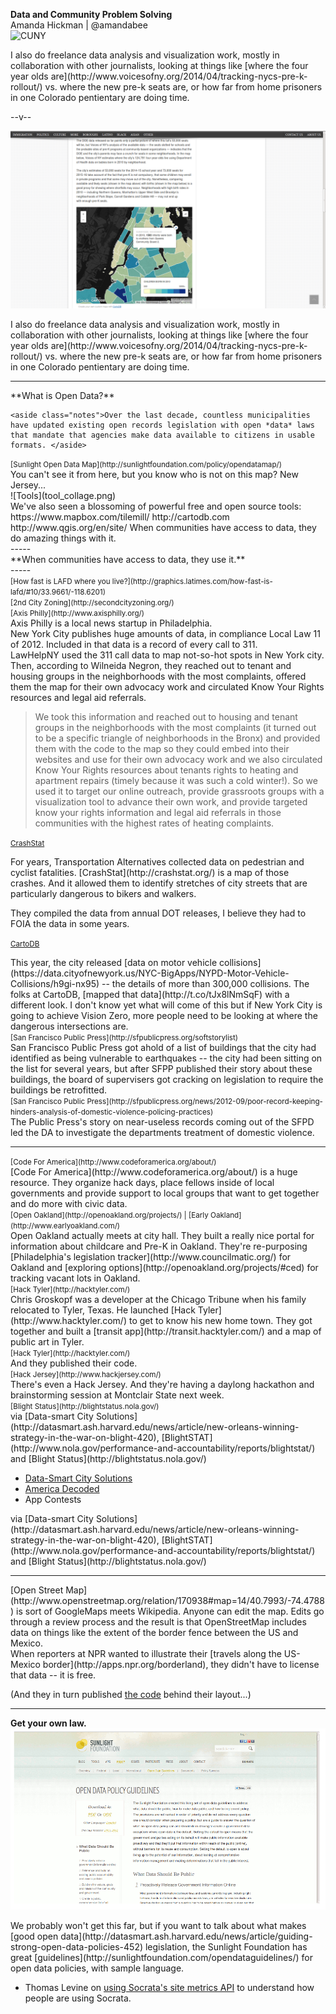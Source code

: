 
  **Data and Community Problem Solving**  
  Amanda Hickman | @amandabee  
  ![CUNY](/talks/utilities/cuny_square_RGB_orange.jpg "CUNY Graduate School of Journalism")
  
  <aside class="notes">I also do freelance data analysis and visualization work, mostly in collaboration with other journalists, looking at things like [where the four year olds are](http://www.voicesofny.org/2014/04/tracking-nycs-pre-k-rollout/) vs. where the new pre-k seats are, or how far from home prisoners in one Colorado pentientary are doing time. 
  </aside>
  

--v--

  ![Voices of NY](abh_prek.png "Where the toddlers are.")
  <aside class="notes">I also do freelance data analysis and visualization work, mostly in collaboration with other journalists, looking at things like [where the four year olds are](http://www.voicesofny.org/2014/04/tracking-nycs-pre-k-rollout/) vs. where the new pre-k seats are, or how far from home prisoners in one Colorado pentientary are doing time. 
  </aside>
  
-----
  <section>
  **What is Open Data?**

    <aside class="notes">Over the last decade, countless municipalities have updated existing open records legislation with open *data* laws that mandate that agencies make data available to citizens in usable formats. </aside>
  </section>
  
  <section data-background="opendatamap.png">
    <small class="caption">[Sunlight Open Data Map](http://sunlightfoundation.com/policy/opendatamap/)</small>
    <aside class="notes">You can't see it from here, but you know who is not on this map? New Jersey...</aside>
  </section>
  <section>
![Tools](tool_collage.png)
  <aside class="notes">
    We've also seen a blossoming of powerful free and open source tools:
    https://www.mapbox.com/tilemill/
    http://cartodb.com
    http://www.qgis.org/en/site/
  When communities have access to data, they do amazing things with it.</aside>
  </section>
-----
  <section data-background="">
    **When communities have access to data, they use it.**
  </section>
-----  

  <section data-background="latimes.png">
    <small class="caption">[How fast is LAFD where you live?](http://graphics.latimes.com/how-fast-is-lafd/#10/33.9661/-118.6201)</small>
    <aside class="notes"></aside>
  </section>
  <section data-background="secondcityzoning.png">
    <small class="caption">[2nd City Zoning](http://secondcityzoning.org/)</small>
    <aside class="notes"></aside>
  </section>
  <section data-background="axis_philly.png">
    <small class="caption">[Axis Philly](http://www.axisphilly.org/)</small>
  <aside class="notes">Axis Philly is a local news startup in Philadelphia. </aside>
  </section>
<!-- Heat Map -->
  <section data-background="lawhelp_socrata.png">
  <aside class="notes">New York City publishes huge amounts of data, in compliance Local Law 11 of 2012. Included in that data is a record of every call to 311.   </aside>
  </section>

  <section data-background="lawhelp_map.png">
  <aside class="notes">LawHelpNY used the 311 call data to map not-so-hot spots in New York city. Then, according to Wilneida Negron, they reached out to tenant and housing groups in the neighborhoods with the most complaints, offered them the map for their own advocacy work and circulated Know Your Rights resources and legal aid referrals.

> We took this information and reached out to housing and tenant groups in the
neighborhoods with the most complaints (it turned out to be a specific triangle of neighborhoods in the Bronx) and provided them with the code to the map so they could embed into their websites and use for their own advocacy work and we also circulated Know Your Rights resources about tenants rights to heating and apartment repairs (timely because it was such a cold winter!).  So we used it to target our online outreach, provide grassroots groups with a visualization tool to advance their own work, and provide targeted know your rights information and legal aid referrals in those communities with the highest rates of heating complaints.
  </aside>
  </section>

<!--crashstat-->

  <section data-background="crashstat.png">
  
  <small class="caption">[CrashStat](http://crashstat.org/)</small>
  <aside class="notes">For years, Transportation Alternatives collected data on pedestrian and cyclist fatalities. [CrashStat](http://crashstat.org/) is a map of those crashes. And it allowed them to identify stretches of city streets that are particularly dangerous to bikers and walkers. 

  They compiled the data from annual DOT releases, I believe they had to FOIA the data in some years. </aside>
  </section>

  <section data-background="crashstat_cartodb.png">
  
  <small class="caption">[CartoDB](http://t.co/tJx8lNmSqF)</small>
  <aside class="notes">This year, the city released [data on motor vehicle collisions](https://data.cityofnewyork.us/NYC-BigApps/NYPD-Motor-Vehicle-Collisions/h9gi-nx95) -- the details of more than 300,000 collisions. The folks at CartoDB, [mapped that data](http://t.co/tJx8lNmSqF) with a different look. I don't know yet what will come of this but if New York City is going to achieve Vision Zero, more people need to be looking at where the dangerous intersections are.</aside>
  </section>
  
<!-- stop and frisk -->

<!-- SF Public Press-->
 <section data-background="sfpp_quake.png">
  <small class="caption">[San Francisco Public Press](http://sfpublicpress.org/softstorylist)</small>
  <aside class="notes">San Francisco Public Press got ahold of a list of buildings that the city had identified as being vulnerable to earthquakes -- the city had been sitting on the list for several years, but after SFPP published their story about these buildings, the board of supervisers got cracking on legislation to require the buildings be retrofitted.
  </aside>
  </section>
  
   <section data-background="sfpp_domestic.png">
  <small class="caption">[San Francisco Public Press](http://sfpublicpress.org/news/2012-09/poor-record-keeping-hinders-analysis-of-domestic-violence-policing-practices)</small>
  <aside class="notes">The Public Press's story on near-useless records coming out of the SFPD led the DA to investigate the departments treatment of domestic violence. </aside>
  </section>


-----
<!-- Hacker Communities -->

  <section data-background="codeforamerica.png">
  <small class="caption">[Code For America](http://www.codeforamerica.org/about/)</small>
  <aside class="notes">[Code For America](http://www.codeforamerica.org/about/) is a huge resource. They organize hack days, place fellows inside of local governments and provide support to local groups that want to get together and do more with civic data.
  </aside>
  </section>
    
  <section data-background="early_oakland.png">
    <small class="caption">[Open Oakland](http://openoakland.org/projects/) | [Early Oakland](http://www.earlyoakland.com/)</small>
    <aside class="notes">Open Oakland actually meets at city hall. They built a really nice portal for information about childcare and Pre-K in Oakland. They're re-purposing [Philadelphia's legislation tracker](http://www.councilmatic.org/) for Oakland and [exploring options](http://openoakland.org/projects/#ced) for tracking vacant lots in Oakland.</aside>
  </section>
  
  <section data-background="hacktyler.png">
    <small class="caption">[Hack Tyler](http://hacktyler.com/)</small>
    <aside class="notes">Chris Groskopf was a developer at the Chicago Tribune when his family relocated to Tyler, Texas. He launched [Hack Tyler](http://www.hacktyler.com/) to get to know his new home town. They got together and built a [transit  app](http://transit.hacktyler.com/) and a map of public art in Tyler.</aside>
  </section>
  
  <section data-background="hacktyler_artmap.png">
  <small class="caption">[Hack Tyler](http://hacktyler.com/)</small>
  
  <aside class="notes">And they published their code. </aside>
  </section>
    
  <section data-background="hackjersey.png">
  <small class="caption">[Hack Jersey](http://www.hackjersey.com/)</small>
  <aside class="notes">There's even a Hack Jersey. And they're having a daylong hackathon and brainstorming session at Montclair State next week. </aside>
  </section>
  
  <section data-background="blightstatus.png">
  <small class="caption">[Blight Status](http://blightstatus.nola.gov/)</small>
  
  <aside class="notes">via [Data-smart City Solutions](http://datasmart.ash.harvard.edu/news/article/new-orleans-winning-strategy-in-the-war-on-blight-420), [BlightSTAT](http://www.nola.gov/performance-and-accountability/reports/blightstat/) and [Blight Status](http://blightstatus.nola.gov/)</aside>
  </section>
  <section>
  
  + [Data-Smart City Solutions](http://datasmart.ash.harvard.edu/)  
  + [America Decoded](http://americadecoded.org/) <!--is an impressivley readable republishing of city codes from a handful of US Cities and an invitation to re-publish your own city code. Open Gov Foundation is Darrell Issa -->  
  + App Contests <!-- the contests tend to produce a lot of parking finder apps, which is neat, but not acutally the engagement I'm looking for -->  
  <aside class="notes">via [Data-smart City Solutions](http://datasmart.ash.harvard.edu/news/article/new-orleans-winning-strategy-in-the-war-on-blight-420), [BlightSTAT](http://www.nola.gov/performance-and-accountability/reports/blightstat/) and [Blight Status](http://blightstatus.nola.gov/)</aside>
  
  </section>
  

-----
<!-- Collaboration -->

  <section data-background="osm_morristown.png">
  <aside class="notes">[Open Street Map](http://www.openstreetmap.org/relation/170938#map=14/40.7993/-74.4788) is sort of GoogleMaps meets Wikipedia. Anyone can edit the map. Edits go through a review process and the result is that OpenStreetMap includes data on things like the extent of the border fence between the US and Mexico. </aside>
  </section>

  <section data-background="osm_borderlands.png">
  <aside class="notes">When reporters at NPR wanted to illustrate their [travels along the US-Mexico border](http://apps.npr.org/borderland), they didn't have to license that data -- it is free.

  (And they in turn published [the code](https://github.com/nprapps/borders-map) behind their layout...)</aside>
  </section>

-----
**Get your own law.**  
![Open Data Policy Guidelines](opendataguidelines.gif)

  <aside class="notes">We probably won't get this far, but if you want to talk about what makes [good open data](http://datasmart.ash.harvard.edu/news/article/guiding-strong-open-data-policies-452) legislation, the Sunlight Foundation has great [guidelines](http://sunlightfoundation.com/opendataguidelines/) for open data policies, with sample language.
  
  
+ Thomas Levine on [using Socrata's site metrics API](http://thomaslevine.com/!/socrata-metrics-api/) to understand how people are using Socrata.

  
  </aside>
  


